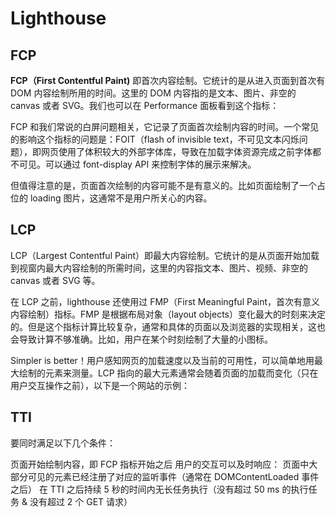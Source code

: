 # Lighthouse

## FCP

**FCP（First Contentful Paint)** 即首次内容绘制。它统计的是从进入页面到首次有 DOM 内容绘制所用的时间。这里的 DOM 内容指的是文本、图片、非空的 canvas 或者 SVG。我们也可以在 Performance 面板看到这个指标： ​

FCP 和我们常说的白屏问题相关，它记录了页面首次绘制内容的时间。一个常见的影响这个指标的问题是：FOIT（flash of invisible text，不可见文本闪烁问题），即网页使用了体积较大的外部字体库，导致在加载字体资源完成之前字体都不可见。可以通过 font-display API 来控制字体的展示来解决。

但值得注意的是，页面首次绘制的内容可能不是有意义的。比如页面绘制了一个占位的 loading 图片，这通常不是用户所关心的内容。

## LCP

LCP（Largest Contentful Paint）即最大内容绘制。它统计的是从页面开始加载到视窗内最大内容绘制的所需时间，这里的内容指文本、图片、视频、非空的 canvas 或者 SVG 等。

在 LCP 之前，lighthouse 还使用过 FMP（First Meaningful Paint，首次有意义内容绘制）指标。FMP 是根据布局对象（layout objects）变化最大的时刻来决定的。但是这个指标计算比较复杂，通常和具体的页面以及浏览器的实现相关，这也会导致计算不够准确。比如，用户在某个时刻绘制了大量的小图标。

Simpler is better！用户感知网页的加载速度以及当前的可用性，可以简单地用最大绘制的元素来测量。LCP 指向的最大元素通常会随着页面的加载而变化（只在用户交互操作之前），以下是一个网站的示例：

## TTI

要同时满足以下几个条件：

页面开始绘制内容，即 FCP 指标开始之后
用户的交互可以及时响应：
页面中大部分可见的元素已经注册了对应的监听事件（通常在 DOMContentLoaded 事件之后）
在 TTI 之后持续 5 秒的时间内无长任务执行（没有超过 50 ms 的执行任务 & 没有超过 2 个 GET 请求）
